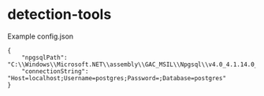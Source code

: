 # detection-tools

Example config.json
```
{
    "npgsqlPath": "C:\\Windows\\Microsoft.NET\\assembly\\GAC_MSIL\\Npgsql\\v4.0_4.1.14.0__5d8b90d52f46fda7\\Npgsql.dll",
    "connectionString": "Host=localhost;Username=postgres;Password=;Database=postgres"
}
```